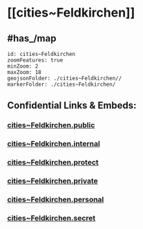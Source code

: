 # [[cities~Feldkirchen]] 


## #has_/map  



```leaflet
id: cities~Feldkirchen
zoomFeatures: true 
minZoom: 2 
maxZoom: 18
geojsonFolder: ./cities~Feldkirchen//
markerFolder: ./cities~Feldkirchen/
```




## Confidential Links & Embeds: 

### [cities~Feldkirchen.public](/_public/\Earth\Continent\Europe\Europe~Central\Austria\Austrias_States\Kärnten\counties~Kärnten\Feldkirchencities~Feldkirchen.public.md) 

### [cities~Feldkirchen.internal](/_internal/\Earth\Continent\Europe\Europe~Central\Austria\Austrias_States\Kärnten\counties~Kärnten\Feldkirchencities~Feldkirchen.internal.md) 

### [cities~Feldkirchen.protect](/_protect/\Earth\Continent\Europe\Europe~Central\Austria\Austrias_States\Kärnten\counties~Kärnten\Feldkirchencities~Feldkirchen.protect.md) 

### [cities~Feldkirchen.private](/_private/\Earth\Continent\Europe\Europe~Central\Austria\Austrias_States\Kärnten\counties~Kärnten\Feldkirchencities~Feldkirchen.private.md) 

### [cities~Feldkirchen.personal](/_personal/\Earth\Continent\Europe\Europe~Central\Austria\Austrias_States\Kärnten\counties~Kärnten\Feldkirchencities~Feldkirchen.personal.md) 

### [cities~Feldkirchen.secret](/_secret/\Earth\Continent\Europe\Europe~Central\Austria\Austrias_States\Kärnten\counties~Kärnten\Feldkirchencities~Feldkirchen.secret.md)

